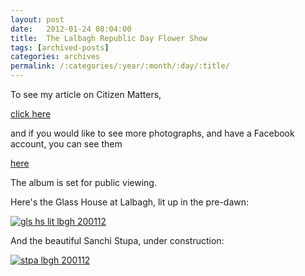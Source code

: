 ```yaml
---
layout: post
date:	2012-01-24 08:04:00
title:  The Lalbagh Republic Day Flower Show
tags: [archived-posts]
categories: archives
permalink: /:categories/:year/:month/:day/:title/
---
```

To see my  article on Citizen Matters,

<a href="http://bangalore.citizenmatters.in/articles/view/3750-lalbagh-flower-show-2012?"> click here </a>



and if you would like to see more photographs, and have a Facebook account, you can see them

<a href="http://www.facebook.com/media/set/?set=a.10150505397543878.384603.587058877&amp;type=3"> here </a>

The album is set for public viewing.

Here's the Glass House at Lalbagh, lit up in the pre-dawn:

<a href="http://s1142.photobucket.com/albums/n611/allsrtspctrs/?action=view&amp;current=IMG_6978.jpg" target="_blank"><img src="http://i1142.photobucket.com/albums/n611/allsrtspctrs/IMG_6978.jpg" border="0" alt="gls hs lit lbgh 200112"></a>

And the beautiful Sanchi Stupa, under construction:

<a href="http://s1142.photobucket.com/albums/n611/allsrtspctrs/?action=view&amp;current=IMG_6979.jpg" target="_blank"><img src="http://i1142.photobucket.com/albums/n611/allsrtspctrs/IMG_6979.jpg" border="0" alt="stpa lbgh 200112"></a>
